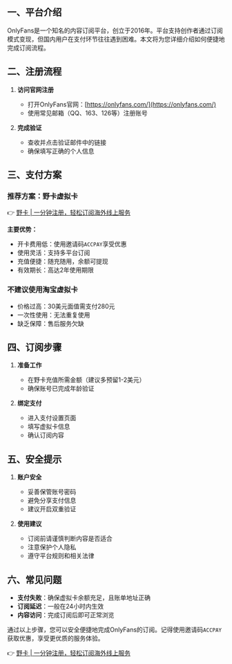 ## 一、平台介绍

OnlyFans是一个知名的内容订阅平台，创立于2016年。平台支持创作者通过订阅模式变现，但国内用户在支付环节往往遇到困难。本文将为您详细介绍如何便捷地完成订阅流程。

## 二、注册流程

1. **访问官网注册**
   - 打开OnlyFans官网：[https://onlyfans.com/](https://onlyfans.com/)
   - 使用常见邮箱（QQ、163、126等）注册账号

2. **完成验证**
   - 查收并点击验证邮件中的链接
   - 确保填写正确的个人信息

## 三、支付方案

### 推荐方案：野卡虚拟卡

👉 [野卡 | 一分钟注册，轻松订阅海外线上服务](https://bit.ly/bewildcard)

**主要优势：**
- 开卡费用低：使用邀请码`ACCPAY`享受优惠
- 使用灵活：支持多平台订阅
- 充值便捷：随充随用，余额可提现
- 有效期长：高达2年使用期限

### 不建议使用淘宝虚拟卡
- 价格过高：30美元面值需支付280元
- 一次性使用：无法重复使用
- 缺乏保障：售后服务欠缺

## 四、订阅步骤

1. **准备工作**
   - 在野卡充值所需金额（建议多预留1-2美元）
   - 确保账号已完成年龄验证

2. **绑定支付**
   - 进入支付设置页面
   - 填写虚拟卡信息
   - 确认订阅内容

## 五、安全提示

1. **账户安全**
   - 妥善保管账号密码
   - 避免分享支付信息
   - 建议开启双重验证

2. **使用建议**
   - 订阅前请谨慎判断内容是否适合
   - 注意保护个人隐私
   - 遵守平台规则和相关法律

## 六、常见问题

- **支付失败**：确保虚拟卡余额充足，且账单地址正确
- **订阅延迟**：一般在24小时内生效
- **内容访问**：完成订阅后即可正常浏览

通过以上步骤，您可以安全便捷地完成OnlyFans的订阅。记得使用邀请码`ACCPAY`获取优惠，享受更优质的服务体验。

👉 [野卡 | 一分钟注册，轻松订阅海外线上服务](https://bit.ly/bewildcard)